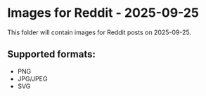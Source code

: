 # Images for Reddit - 2025-09-25

This folder will contain images for Reddit posts on 2025-09-25.

## Supported formats:
- PNG
- JPG/JPEG
- SVG
